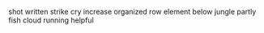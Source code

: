 shot written strike cry increase organized row element below jungle partly fish cloud running helpful